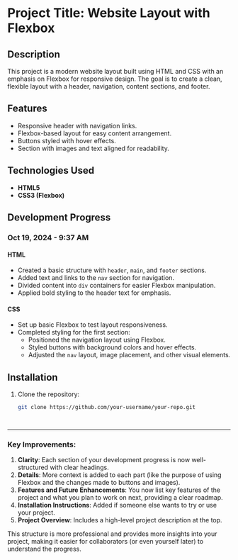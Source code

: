 # Project Title: Website Layout with Flexbox

## Description
This project is a modern website layout built using HTML and CSS with an emphasis on Flexbox for responsive design. The goal is to create a clean, flexible layout with a header, navigation, content sections, and footer.

## Features
- Responsive header with navigation links.
- Flexbox-based layout for easy content arrangement.
- Buttons styled with hover effects.
- Section with images and text aligned for readability.

## Technologies Used
- **HTML5**
- **CSS3 (Flexbox)**

## Development Progress
### Oct 19, 2024 - 9:37 AM

#### HTML
- Created a basic structure with `header`, `main`, and `footer` sections.
- Added text and links to the `nav` section for navigation.
- Divided content into `div` containers for easier Flexbox manipulation.
- Applied bold styling to the header text for emphasis.

#### CSS
- Set up basic Flexbox to test layout responsiveness.
- Completed styling for the first section:
  - Positioned the navigation layout using Flexbox.
  - Styled buttons with background colors and hover effects.
  - Adjusted the `nav` layout, image placement, and other visual elements.

## Installation
1. Clone the repository:
   ```bash
   git clone https://github.com/your-username/your-repo.git




---

### Key Improvements:

1. **Clarity**: Each section of your development progress is now well-structured with clear headings.
2. **Details**: More context is added to each part (like the purpose of using Flexbox and the changes made to buttons and images).
3. **Features and Future Enhancements**: You now list key features of the project and what you plan to work on next, providing a clear roadmap.
4. **Installation Instructions**: Added if someone else wants to try or use your project.
5. **Project Overview**: Includes a high-level project description at the top.

This structure is more professional and provides more insights into your project, making it easier for collaborators (or even yourself later) to understand the progress.
